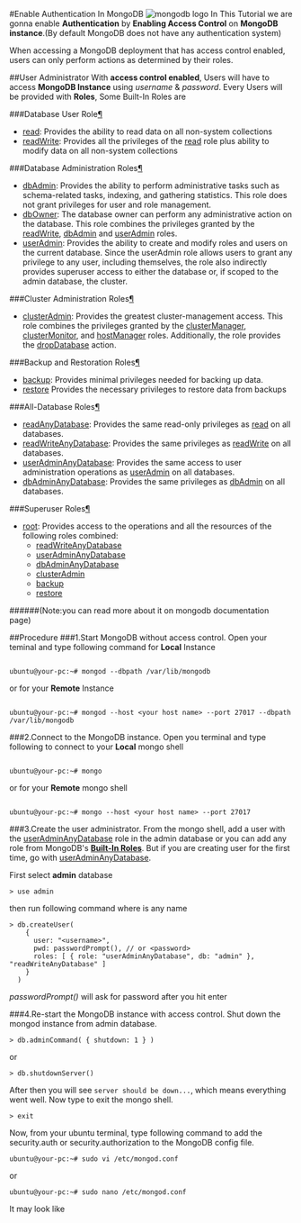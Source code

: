 #Enable Authentication In MongoDB
![mongodb logo](https://webassets.mongodb.com/_com_assets/cms/mongodb_logo1-76twgcu2dm.png)
In This Tutorial we are gonna enable __Authentication__ by __Enabling Access Control__ on __MongoDB instance__.(By default MongoDB does not have any authentication system)

When accessing a MongoDB deployment that has access control enabled, users can only perform actions as determined by their roles.

##User Administrator
With __access control enabled__, Users will have to access __MongoDB Instance__ using _username_ & _password_.
Every Users will be provided with __Roles__, Some <a name="builtInRoles">Built-In Roles</a> are

###Database User Role[¶](https://docs.mongodb.com/manual/reference/built-in-roles/#database-user-roles)
- [read](https://docs.mongodb.com/manual/reference/built-in-roles/#read):
  Provides the ability to read data on all non-system collections
- [readWrite](https://docs.mongodb.com/manual/reference/built-in-roles/#readWrite):
  Provides all the privileges of the [read](https://docs.mongodb.com/manual/reference/built-in-roles/#read) role plus ability to modify data on all non-system collections

###Database Administration Roles[¶](https://docs.mongodb.com/manual/reference/built-in-roles/#database-administration-roles)
- [dbAdmin](https://docs.mongodb.com/manual/reference/built-in-roles/#dbAdmin):
  Provides the ability to perform administrative tasks such as schema-related tasks, indexing, and gathering statistics. This role does not grant privileges for user and role management.
- [dbOwner](https://docs.mongodb.com/manual/reference/built-in-roles/#dbOwner):
  The database owner can perform any administrative action on the database. This role combines the privileges granted by the [readWrite](https://docs.mongodb.com/manual/reference/built-in-roles/#readWrite), [dbAdmin](https://docs.mongodb.com/manual/reference/built-in-roles/#dbAdmin) and [userAdmin](https://docs.mongodb.com/manual/reference/built-in-roles/#userAdmin) roles.
- [userAdmin](https://docs.mongodb.com/manual/reference/built-in-roles/#userAdmin):
  Provides the ability to create and modify roles and users on the current database. Since the userAdmin role allows users to grant any privilege to any user, including themselves, the role also indirectly provides superuser access to either the database or, if scoped to the admin database, the cluster.

###Cluster Administration Roles[¶](https://docs.mongodb.com/manual/reference/built-in-roles/#cluster-administration-roles)
- [clusterAdmin](https://docs.mongodb.com/manual/reference/built-in-roles/#clusterAdmin):
  Provides the greatest cluster-management access. This role combines the privileges granted by the [clusterManager](https://docs.mongodb.com/manual/reference/built-in-roles/#clusterManager), [clusterMonitor](https://docs.mongodb.com/manual/reference/built-in-roles/#clusterMonitor), and [hostManager](https://docs.mongodb.com/manual/reference/built-in-roles/#hostManager) roles. Additionally, the role provides the [dropDatabase](https://docs.mongodb.com/manual/reference/privilege-actions/#dropDatabase) action.

###Backup and Restoration Roles[¶](https://docs.mongodb.com/manual/reference/built-in-roles/#backup-and-restoration-roles)
- [backup](https://docs.mongodb.com/manual/reference/built-in-roles/#backup):
  Provides minimal privileges needed for backing up data.
- [restore](https://docs.mongodb.com/manual/reference/built-in-roles/#restore)
  Provides the necessary privileges to restore data from backups

###All-Database Roles[¶](https://docs.mongodb.com/manual/reference/built-in-roles/#all-database-roles)
- [readAnyDatabase](https://docs.mongodb.com/manual/reference/built-in-roles/#readAnyDatabase):
  Provides the same read-only privileges as [read](https://docs.mongodb.com/manual/reference/built-in-roles/#read) on all databases.
- [readWriteAnyDatabase](https://docs.mongodb.com/manual/reference/built-in-roles/#readWriteAnyDatabase):
  Provides the same privileges as [readWrite](https://docs.mongodb.com/manual/reference/built-in-roles/#readWrite) on all databases.
- [userAdminAnyDatabase](https://docs.mongodb.com/manual/reference/built-in-roles/#userAdminAnyDatabase):
  Provides the same access to user administration operations as [userAdmin](https://docs.mongodb.com/manual/reference/built-in-roles/#userAdmin) on all databases.
- [dbAdminAnyDatabase](https://docs.mongodb.com/manual/reference/built-in-roles/#dbAdminAnyDatabase):
  Provides the same privileges as [dbAdmin](https://docs.mongodb.com/manual/reference/built-in-roles/#dbAdmin) on all databases.

###Superuser Roles[¶](https://docs.mongodb.com/manual/reference/built-in-roles/#superuser-roles)
- [root](https://docs.mongodb.com/manual/reference/built-in-roles/#root):
    Provides access to the operations and all the resources of the following roles combined:
    - [readWriteAnyDatabase](https://docs.mongodb.com/manual/reference/built-in-roles/#readWriteAnyDatabase)
    - [userAdminAnyDatabase](https://docs.mongodb.com/manual/reference/built-in-roles/#userAdminAnyDatabase)
    - [dbAdminAnyDatabase](https://docs.mongodb.com/manual/reference/built-in-roles/#dbAdminAnyDatabase)
    - [clusterAdmin](https://docs.mongodb.com/manual/reference/built-in-roles/#clusterAdmin)
    - [backup](https://docs.mongodb.com/manual/reference/built-in-roles/#backup)
    - [restore](https://docs.mongodb.com/manual/reference/built-in-roles/#restore)

######(Note:you can read more about it on mongodb documentation page)

##Procedure
###1.Start MongoDB without access control.
Open your teminal and type following command for __Local__ Instance
```shell

ubuntu@your-pc:~# mongod --dbpath /var/lib/mongodb
```
or for your __Remote__ Instance
```shell

ubuntu@your-pc:~# mongod --host <your host name> --port 27017 --dbpath /var/lib/mongodb
```

###2.Connect to the MongoDB instance.
Open you terminal and type following to connect to your __Local__ mongo shell
```shell

ubuntu@your-pc:~# mongo
```
or for your __Remote__ mongo shell
```shell

ubuntu@your-pc:~# mongo --host <your host name> --port 27017
```

###3.Create the user administrator.
From the mongo shell, add a user with the [userAdminAnyDatabase](https://docs.mongodb.com/manual/reference/built-in-roles/#userAdminAnyDatabase) role in the admin database or you can add any role from MongoDB's [__Built-In Roles__](#builtInRoles).
But if you are creating user for the first time, go with [userAdminAnyDatabase](https://docs.mongodb.com/manual/reference/built-in-roles/#userAdminAnyDatabase).

First select __admin__ database
```shell
> use admin
```
then run following command where _<username>_ is any name
```shell
> db.createUser(
    {
      user: "<username>",
      pwd: passwordPrompt(), // or <password>
      roles: [ { role: "userAdminAnyDatabase", db: "admin" }, "readWriteAnyDatabase" ]
    }
  )
```
_passwordPrompt()_ will ask for password after you hit enter

###4.Re-start the MongoDB instance with access control.
Shut down the mongod instance from admin database.
```shell
> db.adminCommand( { shutdown: 1 } )
```
or
```shell
> db.shutdownServer()
```

After then you will see `server should be down...`, which means everything went well.
Now type to exit the mongo shell.
```shell
> exit
```

Now, from your ubuntu terminal, type following command to add the security.auth or security.authorization to the MongoDB config file.
```shell
ubuntu@your-pc:~# sudo vi /etc/mongod.conf
 ```
 or
 ```shell
ubuntu@your-pc:~# sudo nano /etc/mongod.conf
 ```
 It may look like
 ```shell
 
 ```
